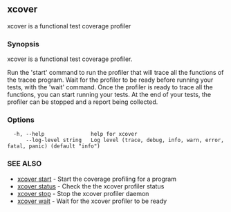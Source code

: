 ## xcover

xcover is a functional test coverage profiler

### Synopsis


xcover is a functional test coverage profiler.

Run the 'start' command to run the profiler that will trace all the functions of the tracee program.
Wait for the profiler to be ready before running your tests, with the 'wait' command.
Once the profiler is ready to trace all the functions, you can start running your tests.
At the end of your tests, the profiler can be stopped and a report being collected.


### Options

```
  -h, --help               help for xcover
      --log-level string   Log level (trace, debug, info, warn, error, fatal, panic) (default "info")
```

### SEE ALSO

* [xcover start](docs/xcover_start.md)	 - Start the coverage profiling for a program
* [xcover status](docs/xcover_status.md)	 - Check the the xcover profiler status
* [xcover stop](docs/xcover_stop.md)	 - Stop the xcover profiler daemon
* [xcover wait](docs/xcover_wait.md)	 - Wait for the xcover profiler to be ready

